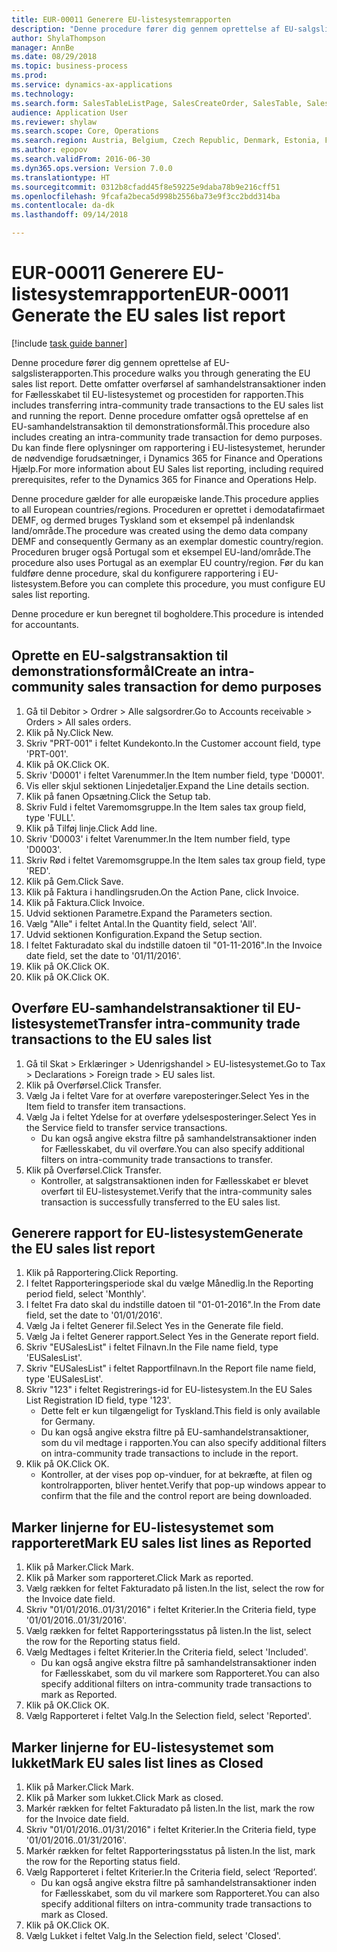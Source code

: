 ```yaml
--- 
title: EUR-00011 Generere EU-listesystemrapporten
description: "Denne procedure fører dig gennem oprettelse af EU-salgslisterapporten."
author: ShylaThompson
manager: AnnBe
ms.date: 08/29/2018
ms.topic: business-process
ms.prod: 
ms.service: dynamics-ax-applications
ms.technology: 
ms.search.form: SalesTableListPage, SalesCreateOrder, SalesTable, SalesEditLines,  EUSalesList, EUSalesListSelection, SysQueryForm, SysLookup
audience: Application User
ms.reviewer: shylaw
ms.search.scope: Core, Operations
ms.search.region: Austria, Belgium, Czech Republic, Denmark, Estonia, Finland, France, Germany, Hungary, Ireland, Italy, Latvia, Lithuania, Netherlands, Poland, Spain, Sweden, United Kingdom
ms.author: epopov
ms.search.validFrom: 2016-06-30
ms.dyn365.ops.version: Version 7.0.0
ms.translationtype: HT
ms.sourcegitcommit: 0312b8cfadd45f8e59225e9daba78b9e216cff51
ms.openlocfilehash: 9fcafa2beca5d998b2556ba73e9f3cc2bdd314ba
ms.contentlocale: da-dk
ms.lasthandoff: 09/14/2018

---
```

# <a name="eur-00011-generate-the-eu-sales-list-report"></a><span data-ttu-id="cdfff-103">EUR-00011 Generere EU-listesystemrapporten</span><span class="sxs-lookup"><span data-stu-id="cdfff-103">EUR-00011 Generate the EU sales list report</span></span>

[!include [task guide banner](../../includes/task-guide-banner.md)]

<span data-ttu-id="cdfff-104">Denne procedure fører dig gennem oprettelse af EU-salgslisterapporten.</span><span class="sxs-lookup"><span data-stu-id="cdfff-104">This procedure walks you through generating the EU sales list report.</span></span> <span data-ttu-id="cdfff-105">Dette omfatter overførsel af samhandelstransaktioner inden for Fællesskabet til EU-listesystemet og procestiden for rapporten.</span><span class="sxs-lookup"><span data-stu-id="cdfff-105">This includes transferring intra-community trade transactions to the EU sales list and running the report.</span></span> <span data-ttu-id="cdfff-106">Denne procedure omfatter også oprettelse af en EU-samhandelstransaktion til demonstrationsformål.</span><span class="sxs-lookup"><span data-stu-id="cdfff-106">This  procedure also includes creating an intra-community trade transaction for demo purposes.</span></span> <span data-ttu-id="cdfff-107">Du kan finde flere oplysninger om rapportering i EU-listesystemet, herunder de nødvendige forudsætninger, i Dynamics 365 for Finance and Operations Hjælp.</span><span class="sxs-lookup"><span data-stu-id="cdfff-107">For more information about EU Sales list reporting, including required prerequisites, refer to the Dynamics 365 for Finance and Operations Help.</span></span>

<span data-ttu-id="cdfff-108">Denne procedure gælder for alle europæiske lande.</span><span class="sxs-lookup"><span data-stu-id="cdfff-108">This procedure applies to all European countries/regions.</span></span> <span data-ttu-id="cdfff-109">Proceduren er oprettet i demodatafirmaet DEMF, og dermed bruges Tyskland som et eksempel på indenlandsk land/område.</span><span class="sxs-lookup"><span data-stu-id="cdfff-109">The procedure was created using the demo data company DEMF and consequently Germany as an exemplar domestic country/region.</span></span> <span data-ttu-id="cdfff-110">Proceduren bruger også Portugal som et eksempel EU-land/område.</span><span class="sxs-lookup"><span data-stu-id="cdfff-110">The procedure also uses Portugal as an exemplar EU country/region.</span></span> <span data-ttu-id="cdfff-111">Før du kan fuldføre denne procedure, skal du konfigurere rapportering i EU-listesystem.</span><span class="sxs-lookup"><span data-stu-id="cdfff-111">Before you can complete this procedure, you must configure EU sales list reporting.</span></span>

<span data-ttu-id="cdfff-112">Denne procedure er kun beregnet til bogholdere.</span><span class="sxs-lookup"><span data-stu-id="cdfff-112">This procedure is intended for accountants.</span></span>


## <a name="create-an-intra-community-sales-transaction-for-demo-purposes"></a><span data-ttu-id="cdfff-113">Oprette en EU-salgstransaktion til demonstrationsformål</span><span class="sxs-lookup"><span data-stu-id="cdfff-113">Create an intra-community sales transaction for demo purposes</span></span>
1. <span data-ttu-id="cdfff-114">Gå til Debitor > Ordrer > Alle salgsordrer.</span><span class="sxs-lookup"><span data-stu-id="cdfff-114">Go to Accounts receivable > Orders > All sales orders.</span></span>
2. <span data-ttu-id="cdfff-115">Klik på Ny.</span><span class="sxs-lookup"><span data-stu-id="cdfff-115">Click New.</span></span>
3. <span data-ttu-id="cdfff-116">Skriv "PRT-001" i feltet Kundekonto.</span><span class="sxs-lookup"><span data-stu-id="cdfff-116">In the Customer account field, type 'PRT-001'.</span></span>
4. <span data-ttu-id="cdfff-117">Klik på OK.</span><span class="sxs-lookup"><span data-stu-id="cdfff-117">Click OK.</span></span>
5. <span data-ttu-id="cdfff-118">Skriv 'D0001' i feltet Varenummer.</span><span class="sxs-lookup"><span data-stu-id="cdfff-118">In the Item number field, type 'D0001'.</span></span>
6. <span data-ttu-id="cdfff-119">Vis eller skjul sektionen Linjedetaljer.</span><span class="sxs-lookup"><span data-stu-id="cdfff-119">Expand the Line details section.</span></span>
7. <span data-ttu-id="cdfff-120">Klik på fanen Opsætning.</span><span class="sxs-lookup"><span data-stu-id="cdfff-120">Click the Setup tab.</span></span>
8. <span data-ttu-id="cdfff-121">Skriv Fuld i feltet Varemomsgruppe.</span><span class="sxs-lookup"><span data-stu-id="cdfff-121">In the Item sales tax group field, type 'FULL'.</span></span>
9. <span data-ttu-id="cdfff-122">Klik på Tilføj linje.</span><span class="sxs-lookup"><span data-stu-id="cdfff-122">Click Add line.</span></span>
10. <span data-ttu-id="cdfff-123">Skriv 'D0003' i feltet Varenummer.</span><span class="sxs-lookup"><span data-stu-id="cdfff-123">In the Item number field, type 'D0003'.</span></span>
11. <span data-ttu-id="cdfff-124">Skriv Rød i feltet Varemomsgruppe.</span><span class="sxs-lookup"><span data-stu-id="cdfff-124">In the Item sales tax group field, type 'RED'.</span></span>
12. <span data-ttu-id="cdfff-125">Klik på Gem.</span><span class="sxs-lookup"><span data-stu-id="cdfff-125">Click Save.</span></span>
13. <span data-ttu-id="cdfff-126">Klik på Faktura i handlingsruden.</span><span class="sxs-lookup"><span data-stu-id="cdfff-126">On the Action Pane, click Invoice.</span></span>
14. <span data-ttu-id="cdfff-127">Klik på Faktura.</span><span class="sxs-lookup"><span data-stu-id="cdfff-127">Click Invoice.</span></span>
15. <span data-ttu-id="cdfff-128">Udvid sektionen Parametre.</span><span class="sxs-lookup"><span data-stu-id="cdfff-128">Expand the Parameters section.</span></span>
16. <span data-ttu-id="cdfff-129">Vælg "Alle" i feltet Antal.</span><span class="sxs-lookup"><span data-stu-id="cdfff-129">In the Quantity field, select 'All'.</span></span>
17. <span data-ttu-id="cdfff-130">Udvid sektionen Konfiguration.</span><span class="sxs-lookup"><span data-stu-id="cdfff-130">Expand the Setup section.</span></span>
18. <span data-ttu-id="cdfff-131">I feltet Fakturadato skal du indstille datoen til "01-11-2016".</span><span class="sxs-lookup"><span data-stu-id="cdfff-131">In the Invoice date field, set the date to '01/11/2016'.</span></span>
19. <span data-ttu-id="cdfff-132">Klik på OK.</span><span class="sxs-lookup"><span data-stu-id="cdfff-132">Click OK.</span></span>
20. <span data-ttu-id="cdfff-133">Klik på OK.</span><span class="sxs-lookup"><span data-stu-id="cdfff-133">Click OK.</span></span>

## <a name="transfer-intra-community-trade-transactions-to-the-eu-sales-list"></a><span data-ttu-id="cdfff-134">Overføre EU-samhandelstransaktioner til EU-listesystemet</span><span class="sxs-lookup"><span data-stu-id="cdfff-134">Transfer intra-community trade transactions to the EU sales list</span></span>
1. <span data-ttu-id="cdfff-135">Gå til Skat > Erklæringer > Udenrigshandel > EU-listesystemet.</span><span class="sxs-lookup"><span data-stu-id="cdfff-135">Go to Tax > Declarations > Foreign trade > EU sales list.</span></span>
2. <span data-ttu-id="cdfff-136">Klik på Overførsel.</span><span class="sxs-lookup"><span data-stu-id="cdfff-136">Click Transfer.</span></span>
3. <span data-ttu-id="cdfff-137">Vælg Ja i feltet Vare for at overføre vareposteringer.</span><span class="sxs-lookup"><span data-stu-id="cdfff-137">Select Yes in the Item field to transfer item transactions.</span></span>
4. <span data-ttu-id="cdfff-138">Vælg Ja i feltet Ydelse for at overføre ydelsesposteringer.</span><span class="sxs-lookup"><span data-stu-id="cdfff-138">Select Yes in the Service field to transfer service transactions.</span></span>
    * <span data-ttu-id="cdfff-139">Du kan også angive ekstra filtre på samhandelstransaktioner inden for Fællesskabet, du vil overføre.</span><span class="sxs-lookup"><span data-stu-id="cdfff-139">You can also specify additional filters on intra-community trade transactions to transfer.</span></span>  
5. <span data-ttu-id="cdfff-140">Klik på Overførsel.</span><span class="sxs-lookup"><span data-stu-id="cdfff-140">Click Transfer.</span></span>
    * <span data-ttu-id="cdfff-141">Kontroller, at salgstransaktionen inden for Fællesskabet er blevet overført til EU-listesystemet.</span><span class="sxs-lookup"><span data-stu-id="cdfff-141">Verify that the intra-community sales transaction is successfully transferred to the EU sales list.</span></span>  

## <a name="generate-the-eu-sales-list-report"></a><span data-ttu-id="cdfff-142">Generere rapport for EU-listesystem</span><span class="sxs-lookup"><span data-stu-id="cdfff-142">Generate the EU sales list report</span></span>
1. <span data-ttu-id="cdfff-143">Klik på Rapportering.</span><span class="sxs-lookup"><span data-stu-id="cdfff-143">Click Reporting.</span></span>
2. <span data-ttu-id="cdfff-144">I feltet Rapporteringsperiode skal du vælge Månedlig.</span><span class="sxs-lookup"><span data-stu-id="cdfff-144">In the Reporting period field, select 'Monthly'.</span></span>
3. <span data-ttu-id="cdfff-145">I feltet Fra dato skal du indstille datoen til "01-01-2016".</span><span class="sxs-lookup"><span data-stu-id="cdfff-145">In the From date field, set the date to '01/01/2016'.</span></span>
4. <span data-ttu-id="cdfff-146">Vælg Ja i feltet Generer fil.</span><span class="sxs-lookup"><span data-stu-id="cdfff-146">Select Yes in the Generate file field.</span></span>
5. <span data-ttu-id="cdfff-147">Vælg Ja i feltet Generer rapport.</span><span class="sxs-lookup"><span data-stu-id="cdfff-147">Select Yes in the Generate report field.</span></span>
6. <span data-ttu-id="cdfff-148">Skriv "EUSalesList" i feltet Filnavn.</span><span class="sxs-lookup"><span data-stu-id="cdfff-148">In the File name field, type 'EUSalesList'.</span></span>
7. <span data-ttu-id="cdfff-149">Skriv "EUSalesList" i feltet Rapportfilnavn.</span><span class="sxs-lookup"><span data-stu-id="cdfff-149">In the Report file name field, type 'EUSalesList'.</span></span>
8. <span data-ttu-id="cdfff-150">Skriv "123" i feltet Registrerings-id for EU-listesystem.</span><span class="sxs-lookup"><span data-stu-id="cdfff-150">In the EU Sales List Registration ID field, type '123'.</span></span>
    * <span data-ttu-id="cdfff-151">Dette felt er kun tilgængeligt for Tyskland.</span><span class="sxs-lookup"><span data-stu-id="cdfff-151">This field is only available for Germany.</span></span>  
    * <span data-ttu-id="cdfff-152">Du kan også angive ekstra filtre på EU-samhandelstransaktioner, som du vil medtage i rapporten.</span><span class="sxs-lookup"><span data-stu-id="cdfff-152">You can also specify additional filters on intra-community trade transactions to include in the report.</span></span>  
9. <span data-ttu-id="cdfff-153">Klik på OK.</span><span class="sxs-lookup"><span data-stu-id="cdfff-153">Click OK.</span></span>
    * <span data-ttu-id="cdfff-154">Kontroller, at der vises pop op-vinduer, for at bekræfte, at filen og kontrolrapporten, bliver hentet.</span><span class="sxs-lookup"><span data-stu-id="cdfff-154">Verify that pop-up windows appear to confirm that the file and the control report are being downloaded.</span></span>  

## <a name="mark-eu-sales-list-lines-as-reported"></a><span data-ttu-id="cdfff-155">Marker linjerne for EU-listesystemet som rapporteret</span><span class="sxs-lookup"><span data-stu-id="cdfff-155">Mark EU sales list lines as Reported</span></span>
1. <span data-ttu-id="cdfff-156">Klik på Marker.</span><span class="sxs-lookup"><span data-stu-id="cdfff-156">Click Mark.</span></span>
2. <span data-ttu-id="cdfff-157">Klik på Marker som rapporteret.</span><span class="sxs-lookup"><span data-stu-id="cdfff-157">Click Mark as reported.</span></span>
3. <span data-ttu-id="cdfff-158">Vælg rækken for feltet Fakturadato på listen.</span><span class="sxs-lookup"><span data-stu-id="cdfff-158">In the list, select the row for the Invoice date field.</span></span>
4. <span data-ttu-id="cdfff-159">Skriv "01/01/2016..01/31/2016" i feltet Kriterier.</span><span class="sxs-lookup"><span data-stu-id="cdfff-159">In the Criteria field, type '01/01/2016..01/31/2016'.</span></span>
5. <span data-ttu-id="cdfff-160">Vælg rækken for feltet Rapporteringsstatus på listen.</span><span class="sxs-lookup"><span data-stu-id="cdfff-160">In the list, select the row for the Reporting status field.</span></span>
6. <span data-ttu-id="cdfff-161">Vælg Medtages i feltet Kriterier.</span><span class="sxs-lookup"><span data-stu-id="cdfff-161">In the Criteria field, select 'Included'.</span></span>
    * <span data-ttu-id="cdfff-162">Du kan også angive ekstra filtre på samhandelstransaktioner inden for Fællesskabet, som du vil markere som Rapporteret.</span><span class="sxs-lookup"><span data-stu-id="cdfff-162">You can also specify additional filters on intra-community trade transactions to mark as Reported.</span></span>  
7. <span data-ttu-id="cdfff-163">Klik på OK.</span><span class="sxs-lookup"><span data-stu-id="cdfff-163">Click OK.</span></span>
8. <span data-ttu-id="cdfff-164">Vælg Rapporteret i feltet Valg.</span><span class="sxs-lookup"><span data-stu-id="cdfff-164">In the Selection field, select 'Reported'.</span></span>

## <a name="mark-eu-sales-list-lines-as-closed"></a><span data-ttu-id="cdfff-165">Marker linjerne for EU-listesystemet som lukket</span><span class="sxs-lookup"><span data-stu-id="cdfff-165">Mark EU sales list lines as Closed</span></span>
1. <span data-ttu-id="cdfff-166">Klik på Marker.</span><span class="sxs-lookup"><span data-stu-id="cdfff-166">Click Mark.</span></span>
2. <span data-ttu-id="cdfff-167">Klik på Marker som lukket.</span><span class="sxs-lookup"><span data-stu-id="cdfff-167">Click Mark as closed.</span></span>
3. <span data-ttu-id="cdfff-168">Markér rækken for feltet Fakturadato på listen.</span><span class="sxs-lookup"><span data-stu-id="cdfff-168">In the list, mark the row for the Invoice date field.</span></span>
4. <span data-ttu-id="cdfff-169">Skriv "01/01/2016..01/31/2016" i feltet Kriterier.</span><span class="sxs-lookup"><span data-stu-id="cdfff-169">In the Criteria field, type '01/01/2016..01/31/2016'.</span></span>
5. <span data-ttu-id="cdfff-170">Markér rækken for feltet Rapporteringsstatus på listen.</span><span class="sxs-lookup"><span data-stu-id="cdfff-170">In the list, mark the row for the Reporting status field.</span></span>
6. <span data-ttu-id="cdfff-171">Vælg Rapporteret i feltet Kriterier.</span><span class="sxs-lookup"><span data-stu-id="cdfff-171">In the Criteria field, select ‘Reported’.</span></span>
    * <span data-ttu-id="cdfff-172">Du kan også angive ekstra filtre på samhandelstransaktioner inden for Fællesskabet, som du vil markere som Rapporteret.</span><span class="sxs-lookup"><span data-stu-id="cdfff-172">You can also specify additional filters on intra-community trade transactions to mark as Closed.</span></span>  
7. <span data-ttu-id="cdfff-173">Klik på OK.</span><span class="sxs-lookup"><span data-stu-id="cdfff-173">Click OK.</span></span>
8. <span data-ttu-id="cdfff-174">Vælg Lukket i feltet Valg.</span><span class="sxs-lookup"><span data-stu-id="cdfff-174">In the Selection field, select 'Closed'.</span></span>


